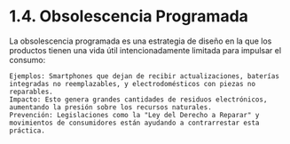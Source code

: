 # 1.4. Obsolescencia Programada

La obsolescencia programada es una estrategia de diseño en la que los productos tienen una vida útil intencionadamente limitada para impulsar el consumo:

    Ejemplos: Smartphones que dejan de recibir actualizaciones, baterías integradas no reemplazables, y electrodomésticos con piezas no reparables.
    Impacto: Esto genera grandes cantidades de residuos electrónicos, aumentando la presión sobre los recursos naturales.
    Prevención: Legislaciones como la "Ley del Derecho a Reparar" y movimientos de consumidores están ayudando a contrarrestar esta práctica.


